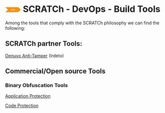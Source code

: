 # <img src="../../images/build.png" alt ='build'  width="10%" > SCRATCh - DevOps - Build Tools


Among the tools that comply with the SCRATCh philosophy we can find the following:


## **SCRATCh partner Tools**:	
[Denuvo Anti-Tamper] (Irdeto)



## **Commercial/Open source Tools**

### Binary Obfuscation Tools
[Application Protection] 

[Code Protection]

[Denuvo Anti-Tamper]: ./Irdeto/README.md
[Application Protection]: https://digital.ai/application-protection
[Code Protection]: https://www.intertrust.com/products/application-protection/
